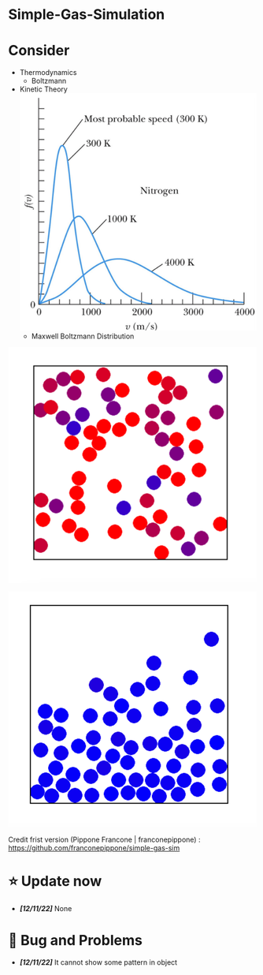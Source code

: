 # Simple-Gas-Simulation

# Consider
- Thermodynamics
  - Boltzmann
- Kinetic Theory
![MAPPING](image/Maxwell-Boltzmann-Distribution.png)
  - Maxwell Boltzmann Distribution


![MAPPING](image/IdeaGas.png)

![MAPPING](image/IdeaGas2.png)

Credit frist version  (Pippone Francone | franconepippone) :  https://github.com/franconepippone/simple-gas-sim



# :star: Update now
-  ***[12/11/22]*** None
# :hankey: Bug and Problems
-  ***[12/11/22]*** It cannot show some pattern in object

